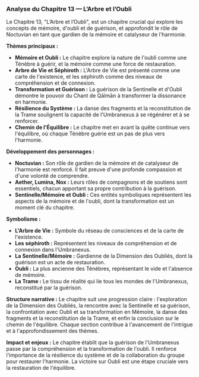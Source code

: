 ### Analyse du Chapitre 13 — L’Arbre et l’Oubli

Le Chapitre 13, "L’Arbre et l’Oubli", est un chapitre crucial qui explore les concepts de mémoire, d'oubli et de guérison, et approfondit le rôle de Noctuvian en tant que gardien de la mémoire et catalyseur de l'harmonie.

**Thèmes principaux :**
*   **Mémoire et Oubli :** Le chapitre explore la nature de l'oubli comme une Ténèbre à guérir, et la mémoire comme une force de restauration.
*   **Arbre de Vie et Séphiroth :** L'Arbre de Vie est présenté comme une carte de l'existence, et les séphiroth comme des niveaux de compréhension et de connexion.
*   **Transformation et Guérison :** La guérison de la Sentinelle et d'Oubli démontre le pouvoir du Chant de Qālmān à transformer la dissonance en harmonie.
*   **Résilience du Système :** La danse des fragments et la reconstitution de la Trame soulignent la capacité de l'Umbranexus à se régénérer et à se renforcer.
*   **Chemin de l'Équilibre :** Le chapitre met en avant la quête continue vers l'équilibre, où chaque Ténèbre guérie est un pas de plus vers l'harmonie.

**Développement des personnages :**
*   **Noctuvian :** Son rôle de gardien de la mémoire et de catalyseur de l'harmonie est renforcé. Il fait preuve d'une profonde compassion et d'une volonté de comprendre.
*   **Aether, Lumina, Nox :** Leurs rôles de compagnons et de soutiens sont essentiels, chacun apportant sa propre contribution à la guérison.
*   **Sentinelle/Mémoire et Oubli :** Ces entités symboliques représentent les aspects de la mémoire et de l'oubli, dont la transformation est un moment clé du chapitre.

**Symbolisme :**
*   **L'Arbre de Vie :** Symbole du réseau de consciences et de la carte de l'existence.
*   **Les séphiroth :** Représentent les niveaux de compréhension et de connexion dans l'Umbranexus.
*   **La Sentinelle/Mémoire :** Gardienne de la Dimension des Oubliés, dont la guérison est un acte de restauration.
*   **Oubli :** La plus ancienne des Ténèbres, représentant le vide et l'absence de mémoire.
*   **La Trame :** Le tissu de réalité qui lie tous les mondes de l'Umbranexus, reconstitué par la guérison.

**Structure narrative :**
Le chapitre suit une progression claire : l'exploration de la Dimension des Oubliés, la rencontre avec la Sentinelle et sa guérison, la confrontation avec Oubli et sa transformation en Mémoire, la danse des fragments et la reconstitution de la Trame, et enfin la conclusion sur le chemin de l'équilibre. Chaque section contribue à l'avancement de l'intrigue et à l'approfondissement des thèmes.

**Impact et enjeux :**
Le chapitre établit que la guérison de l'Umbranexus passe par la compréhension et la transformation de l'oubli. Il renforce l'importance de la résilience du système et de la collaboration du groupe pour restaurer l'harmonie. La victoire sur Oubli est une étape cruciale vers la restauration de l'équilibre.